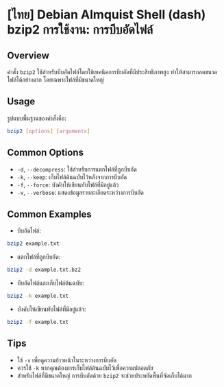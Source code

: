 # [ไทย] Debian Almquist Shell (dash) bzip2 การใช้งาน: การบีบอัดไฟล์

## Overview
คำสั่ง `bzip2` ใช้สำหรับบีบอัดไฟล์โดยใช้เทคนิคการบีบอัดที่มีประสิทธิภาพสูง ทำให้สามารถลดขนาดไฟล์ได้อย่างมาก โดยเฉพาะไฟล์ที่มีขนาดใหญ่

## Usage
รูปแบบพื้นฐานของคำสั่งคือ:

```bash
bzip2 [options] [arguments]
```

## Common Options
- `-d`, `--decompress`: ใช้สำหรับการแตกไฟล์ที่ถูกบีบอัด
- `-k`, `--keep`: เก็บไฟล์ต้นฉบับไว้หลังจากการบีบอัด
- `-f`, `--force`: บังคับให้เขียนทับไฟล์ที่มีอยู่แล้ว
- `-v`, `--verbose`: แสดงข้อมูลรายละเอียดระหว่างการบีบอัด

## Common Examples
- บีบอัดไฟล์:
```bash
bzip2 example.txt
```

- แตกไฟล์ที่ถูกบีบอัด:
```bash
bzip2 -d example.txt.bz2
```

- บีบอัดไฟล์และเก็บไฟล์ต้นฉบับ:
```bash
bzip2 -k example.txt
```

- บังคับให้เขียนทับไฟล์ที่มีอยู่แล้ว:
```bash
bzip2 -f example.txt
```

## Tips
- ใช้ `-v` เพื่อดูความก้าวหน้าในระหว่างการบีบอัด
- ควรใช้ `-k` หากคุณต้องการเก็บไฟล์ต้นฉบับไว้เพื่อความปลอดภัย
- สำหรับไฟล์ที่มีขนาดใหญ่ การบีบอัดด้วย `bzip2` จะช่วยประหยัดพื้นที่จัดเก็บได้มาก